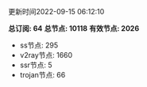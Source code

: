 更新时间2022-09-15 06:12:10

**总订阅: 64**
**总节点: 10118**
**有效节点: 2026**
- ss节点: 295
- v2ray节点: 1660
- ssr节点: 5
- trojan节点: 66
